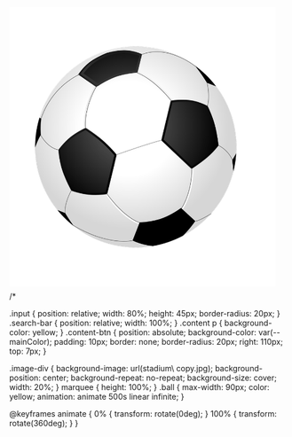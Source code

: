 <div class="image-div">
<section>
  <marquee behavior="alternate" scrollamount="40">
    <marquee behavior="alternate" direction="down" scrollamount="30">
      <img src="football-no-background.png" class="ball" />
      <!-- images can be downloaded from the github link in description -->
    </marquee>
  </marquee>
</section>
</div>
/*

.input {
position: relative;
width: 80%;
height: 45px;
border-radius: 20px;
}
.search-bar {
position: relative;
width: 100%;
}
.content p {
background-color: yellow;
}
.content-btn {
position: absolute;
background-color: var(--mainColor);
padding: 10px;
border: none;
border-radius: 20px;
right: 110px;
top: 7px;
}

.image-div {
background-image: url(stadium\ copy.jpg);
background-position: center;
background-repeat: no-repeat;
background-size: cover;
width: 20%;
}
marquee {
height: 100%;
}
.ball {
max-width: 90px;
color: yellow;
animation: animate 500s linear infinite;
}

@keyframes animate {
0% {
transform: rotate(0deg);
}
100% {
transform: rotate(360deg);
}
}
